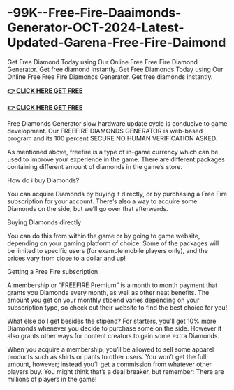 # -99K--Free-Fire-Daaimonds-Generator-OCT-2024-Latest-Updated-Garena-Free-Fire-Daimond

Get Free Diamond Today using Our Online Free Free Fire Diamond Generator. Get free diamond instantly. Get Free Diamonds Today using Our Online Free Free Fire Diamonds Generator. Get free diamonds instantly.

**[👉 CLICK HERE GET FREE ](https://tinyurl.com/ysr9472t)**

**[👉 CLICK HERE GET FREE](https://tinyurl.com/ysr9472t)**

Free Diamonds Generator slow hardware update cycle is conducive to game development. Our FREEFIRE DIAMONDS GENERATOR is web-based program and its 100 percent SECURE NO HUMAN VERIFICATION ASKED.

As mentioned above, freefire is a type of in-game currency which can be used to improve your experience in the game. There are different packages containing different amount of diamonds in the game’s store.



How do i buy Diamonds?



You can acquire Diamonds by buying it directly, or by purchasing a Free Fire subscription for your account. There’s also a way to acquire some Diamonds on the side, but we’ll go over that afterwards.



Buying Diamonds directly



You can do this from within the game or by going to game website, depending on your gaming platform of choice. Some of the packages will be limited to specific users (for example mobile players only), and the prices vary from close to a dollar and up!



Getting a Free Fire subscription



A membership or “FREEFIRE Premium” is a month to month payment that grants you Diamonds every month, as well as other neat benefits. The amount you get on your monthly stipend varies depending on your subscription type, so check out their website to find the best choice for you!



What else do I get besides the stipend? For starters, you’ll get 10% more Diamonds whenever you decide to purchase some on the side. However it also grants other ways for content creators to gain some extra Diamonds.



When you acquire a membership, you’ll be allowed to sell some apparel products such as shirts or pants to other users. You won’t get the full amount, however; instead you’ll get a commission from whatever other players buy. You might think that’s a deal breaker, but remember: There are millions of players in the game!

